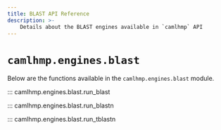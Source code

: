 ```yaml
---
title: BLAST API Reference
description: >-
    Details about the BLAST engines available in `camlhmp` API
---
```


# `camlhmp.engines.blast`

Below are the functions available in the `camlhmp.engines.blast` module.

::: camlhmp.engines.blast.run_blast

::: camlhmp.engines.blast.run_blastn

::: camlhmp.engines.blast.run_tblastn
